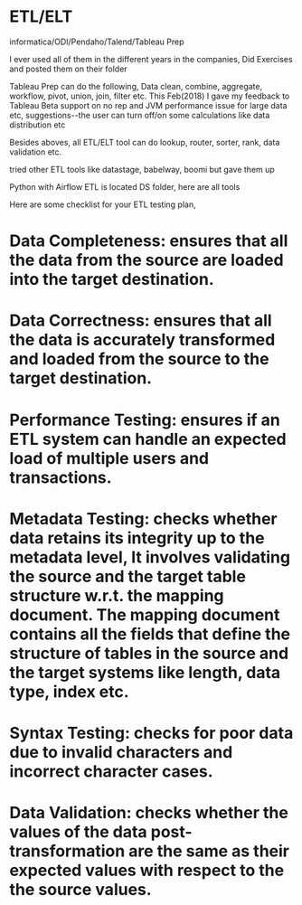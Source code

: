 # ETL/ELT
informatica/ODI/Pendaho/Talend/Tableau Prep

I ever used all of them in the different years in the companies, Did Exercises and posted them on their folder

Tableau Prep can do the following, Data clean, combine, aggregate, workflow, pivot, union, join, filter etc. This Feb(2018) I gave my feedback to Tableau Beta support on no rep and JVM performance issue for large data etc, suggestions--the user can turn off/on some calculations like data distribution etc

Besides aboves, all ETL/ELT tool can do lookup, router, sorter, rank, data validation etc.

tried other ETL tools like datastage, babelway, boomi but gave them up

Python with Airflow ETL is located DS folder, here are all tools 

Here are some checklist for your ETL testing plan,

# Data Completeness: ensures that all the data from the source are loaded into the target destination.
# Data Correctness: ensures that all the data is accurately transformed and loaded from the source to the target destination.
# Performance Testing: ensures if an ETL system can handle an expected load of multiple users and transactions.
# Metadata Testing: checks whether data retains its integrity up to the metadata level, It involves validating the source and the target table structure w.r.t. the mapping document. The mapping document contains all the fields that define the structure of tables in the source and the target systems like length, data type, index etc.
# Syntax Testing: checks for poor data due to invalid characters and incorrect character cases.
# Data Validation: checks whether the values of the data post-transformation are the same as their expected values with respect to the the source values.


